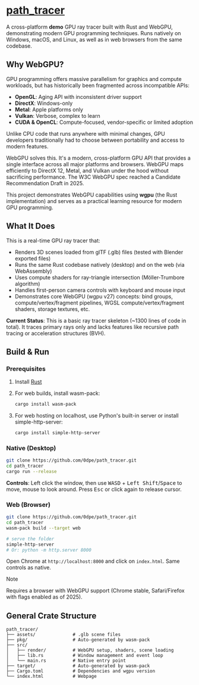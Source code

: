 # [path_tracer](https://0dpe.github.io/path_tracer/)

A cross-platform **demo** GPU ray tracer built with Rust and WebGPU, demonstrating modern GPU programming techniques. Runs natively on Windows, macOS, and Linux, as well as in web browsers from the same codebase.

## Why WebGPU?

GPU programming offers massive parallelism for graphics and compute workloads, but has historically been fragmented across incompatible APIs:

* **OpenGL**: Aging API with inconsistent driver support
* **DirectX**: Windows-only
* **Metal**: Apple platforms only
* **Vulkan**: Verbose, complex to learn
* **CUDA & OpenCL**: Compute-focused, vendor-specific or limited adoption

Unlike CPU code that runs anywhere with minimal changes, GPU developers traditionally had to choose between portability and access to modern features.

WebGPU solves this. It's a modern, cross-platform GPU API that provides a single interface across all major platforms and browsers. WebGPU maps efficiently to DirectX 12, Metal, and Vulkan under the hood without sacrificing performance. The W3C WebGPU spec reached a Candidate Recommendation Draft in 2025.

This project demonstrates WebGPU capabilities using **wgpu** (the Rust implementation) and serves as a practical learning resource for modern GPU programming.

## What It Does

This is a real-time GPU ray tracer that:

* Renders 3D scenes loaded from glTF (.glb) files (tested with Blender exported files)
* Runs the same Rust codebase natively (desktop) and on the web (via WebAssembly)
* Uses compute shaders for ray-triangle intersection (Möller-Trumbore algorithm)
* Handles first-person camera controls with keyboard and mouse input
* Demonstrates core WebGPU (wgpu v27) concepts: bind groups, compute/vertex/fragment pipelines, WGSL compute/vertex/fragment shaders, storage textures, etc.

**Current Status**: This is a basic ray tracer skeleton (~1300 lines of code in total). It traces primary rays only and lacks features like recursive path tracing or acceleration structures (BVH).

## Build & Run

### Prerequisites

1. Install [Rust](https://rustup.rs/)
2. For web builds, install wasm-pack:

   ```bash
   cargo install wasm-pack
   ```

3. For web hosting on localhost, use Python's built-in server or install simple-http-server:

   ```bash
   cargo install simple-http-server
   ```

### Native (Desktop)

```bash
git clone https://github.com/0dpe/path_tracer.git
cd path_tracer
cargo run --release
```

**Controls**: Left click the window, then use <kbd>W</kbd><kbd>A</kbd><kbd>S</kbd><kbd>D</kbd> + <kbd>Left Shift</kbd>/<kbd>Space</kbd> to move, mouse to look around. Press <kbd>Esc</kbd> or click again to release cursor.

### Web (Browser)

```bash
git clone https://github.com/0dpe/path_tracer.git
cd path_tracer
wasm-pack build --target web

# serve the folder
simple-http-server
# Or: python -m http.server 8000
```

Open Chrome at `http://localhost:8000` and click on `index.html`. Same controls as native.

> [!NOTE]
> Requires a browser with WebGPU support (Chrome stable, Safari/Firefox with flags enabled as of 2025).

## General Crate Structure

```text
path_tracer/
├── assets/              # .glb scene files
├── pkg/                 # Auto-generated by wasm-pack
├── src/
│   ├── render/          # WebGPU setup, shaders, scene loading
│   ├── lib.rs           # Window management and event loop
│   └── main.rs          # Native entry point
├── target/              # Auto-generated by wasm-pack
├── Cargo.toml           # Dependencies and wgpu version
└── index.html           # Webpage
```
